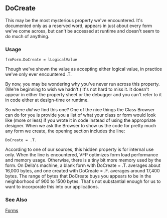 ## DoCreate

This may be the most mysterious property we've encountered. It's documented only as a reserved word, appears in just about every form we've come across, but can't be accessed at runtime and doesn't seem to do much of anything.

### Usage

```foxpro
frmForm.DoCreate = lLogicalValue
```

Though we've shown the value as accepting either logical value, in practice we've only ever encountered .T. 

By now, you may be wondering why you've never run across this property. (We're beginning to wish we hadn't.) It's not hard to miss it. It doesn't appear in either the property sheet or the debugger and you can't refer to it in code either at design-time or runtime. 

So where *did* we find this one? One of the nice things the Class Browser can do for you is provide you a list of what your class or form would look like (more or less) if you wrote it in code instead of using the appropriate designer. When we ask the Browser to show us the code for pretty much any form we create, the opening section includes the line:

```foxpro
DoCreate = .T.
```
According to one of our sources, this hidden property is for internal use only. When the line is encountered, VFP optimizes form load performance and memory usage. Otherwise, there is a tiny bit more memory used by the form. On Della's machine, a blank form with DoCreate = .T. averages about 16,000 bytes, and one created with DoCreate = .F. averages around 17,400 bytes. The range of bytes that DoCreate buys you appears to be in the neighborhood of 900 to 1500 bytes. That's not substantial enough for us to want to incorporate this into our applications. 

### See Also

[Forms](s4g457.md)